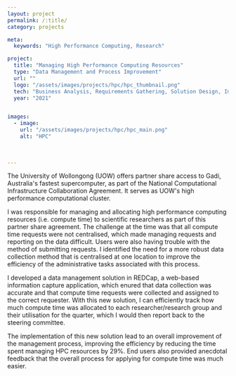 ```yaml
---
layout: project
permalink: /:title/
category: projects

meta:
  keywords: "High Performance Computing, Research"

project:
  title: "Managing High Performance Computing Resources"
  type: "Data Management and Process Improvement"
  url: ""
  logo: "/assets/images/projects/hpc/hpc_thumbnail.png"
  tech: "Business Analysis, Requirements Gathering, Solution Design, Implementation, REDCap"
  year: "2021"


images:
  - image:
    url: "/assets/images/projects/hpc/hpc_main.png"
    alt: "HPC"
  
 
  
---
```

<p>The University of Wollongong (UOW) offers partner share access to Gadi, Australia's fastest supercomputer, as part of the National Computational Infrastructure Collaboration Agreement. It serves as UOW's high performance computational cluster.</p>

<p>I was responsible for managing and allocating high performance computing resources (i.e. compute time) to scientific researchers as part of this partner share agreement. The challenge at the time was that all compute time requests were not centralised, which made managing requests and reporting on the data difficult. Users were also having trouble with the method of submitting requests. I identified the need for a more robust data collection method that is centralised at one location to improve the efficiency of the administrative tasks associated with this process.</p>

<p>I developed a data management solution in REDCap, a web-based information capture application, which enured that data collection was accurate and that compute time requests were collected and assigned to the correct requester. With this new solution, I can efficiently track how much compute time was allocated to each researcher/research group and their utilisation for the quarter, which I would then report back to the steering committee.</p> 

<p>The implementation of this new solution lead to an overall improvement of the management process, improving the efficiency by reducing the time spent managing HPC resources by 29%. End users also provided anecdotal feedback that the overall process for applying for compute time was much easier.</p> 